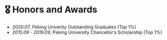# 🎖 Honors and Awards
- *2020.07*, Peking Univerity Outstanding Graduates (Top 1%)
- *2015.09 - 2019.09*, Peking University Chancellor’s Scholarship (Top 1%)